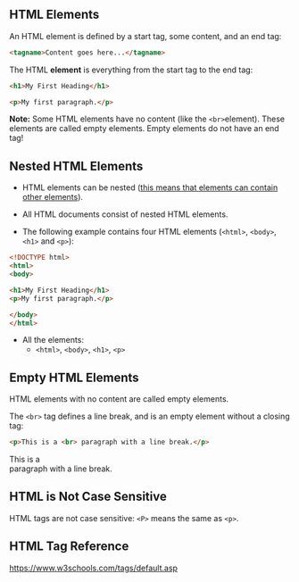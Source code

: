 

## HTML Elements

An HTML element is defined by a start tag, some content, and an end tag:

```html
<tagname>Content goes here...</tagname>
```

The HTML **element** is everything from the start tag to the end tag:

```html
<h1>My First Heading</h1>
```

```html
<p>My first paragraph.</p>
```

**Note:** Some HTML elements have no content (like the `<br>`element). These elements are called empty elements. Empty elements do not have an end tag!





## Nested HTML Elements

- HTML elements can be nested (<u>this means that elements can contain other elements</u>).

- All HTML documents consist of nested HTML elements.

- The following example contains four HTML elements (`<html>`, `<body>`, `<h1>` and `<p>`):

```html
<!DOCTYPE html>
<html>
<body>

<h1>My First Heading</h1>
<p>My first paragraph.</p>

</body>
</html>
```

- All the elements:
  - `<html>`, `<body>`, `<h1>`, `<p>`





## Empty HTML Elements

HTML elements with no content are called empty elements.

The `<br>` tag defines a line break, and is an empty element without a closing tag:

```html
<p>This is a <br> paragraph with a line break.</p>
```

<p>This is a <br> paragraph with a line break.</p>



## HTML is Not Case Sensitive

HTML tags are not case sensitive: `<P>` means the same as `<p>`.





## HTML Tag Reference

https://www.w3schools.com/tags/default.asp







